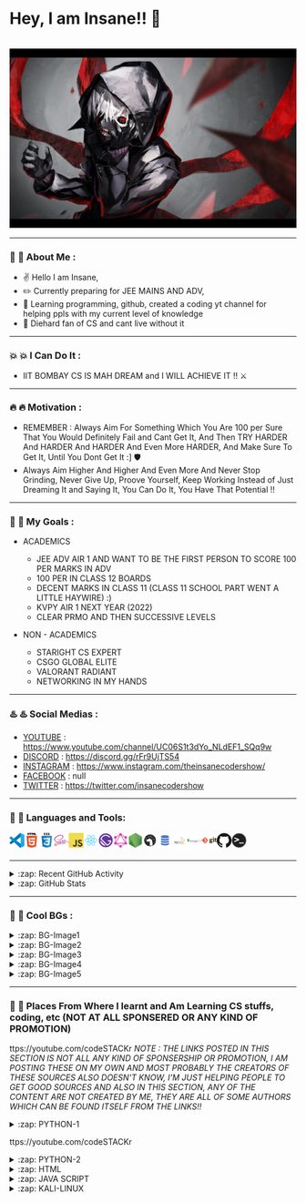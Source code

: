 # Hey, I am Insane!! :wave:	

</br>

<img src="header-image.jpg">
</br>

---

### :metal:	:metal: About Me :
* :v:	         Hello I am Insane,
* :pencil2:	   Currently preparing for JEE MAINS AND ADV,
* :blue_heart:	Learning programming, github, created a coding yt channel for helping ppls with my current level of knowledge 
* :dart:	      Diehard fan of CS and cant live without it


---

### :boom: :boom: I Can Do It :
* IIT BOMBAY CS IS MAH DREAM and I WILL ACHIEVE IT !! :crossed_swords:	

---

### :fire:	:fire:	Motivation :
* REMEMBER : Always Aim For Something Which You Are 100 per Sure That You Would Definitely Fail and Cant Get It, And Then TRY HARDER And HARDER And HARDER And Even More HARDER, And Make Sure To Get It, Until You Dont Get It :] :shield: 
* Always Aim Higher And Higher And Even More And Never Stop Grinding, Never Give Up, Proove Yourself, Keep Working Instead of Just Dreaming It and Saying It, You Can Do It, You   Have That Potential !!

---

### :memo: :memo: My Goals :

* ACADEMICS
  * JEE ADV AIR 1 AND WANT TO BE THE FIRST PERSON TO SCORE 100 PER MARKS IN ADV
  * 100 PER IN CLASS 12 BOARDS
  * DECENT MARKS IN CLASS 11 (CLASS 11 SCHOOL PART WENT A LITTLE HAYWIRE) :)
  * KVPY AIR 1 NEXT YEAR (2022)
  * CLEAR PRMO AND THEN SUCCESSIVE LEVELS

* NON - ACADEMICS
  * STARIGHT CS EXPERT
  * CSGO GLOBAL ELITE  
  * VALORANT RADIANT
  * NETWORKING IN MY HANDS

---

### :hotsprings: :hotsprings: Social Medias :
* [YOUTUBE] : https://www.youtube.com/channel/UC06S1t3dYo_NLdEF1_SQq9w
* [DISCORD] : https://discord.gg/rFr9UjTS54
* [INSTAGRAM] : https://www.instagram.com/theinsanecodershow/
* [FACEBOOK] : null
* [TWITTER] : https://twitter.com/insanecodershow


---

### :scroll:	:scroll:	Languages and Tools:

[<img align="left" alt="Visual Studio Code" width="26px" src="https://raw.githubusercontent.com/github/explore/80688e429a7d4ef2fca1e82350fe8e3517d3494d/topics/visual-studio-code/visual-studio-code.png" />][webdevplaylist]
[<img align="left" alt="HTML5" width="26px" src="https://raw.githubusercontent.com/github/explore/80688e429a7d4ef2fca1e82350fe8e3517d3494d/topics/html/html.png" />][webdevplaylist]
[<img align="left" alt="CSS3" width="26px" src="https://raw.githubusercontent.com/github/explore/80688e429a7d4ef2fca1e82350fe8e3517d3494d/topics/css/css.png" />][cssplaylist]
[<img align="left" alt="Sass" width="26px" src="https://raw.githubusercontent.com/github/explore/80688e429a7d4ef2fca1e82350fe8e3517d3494d/topics/sass/sass.png" />][cssplaylist]
[<img align="left" alt="JavaScript" width="26px" src="https://raw.githubusercontent.com/github/explore/80688e429a7d4ef2fca1e82350fe8e3517d3494d/topics/javascript/javascript.png" />][jsplaylist]
[<img align="left" alt="React" width="26px" src="https://raw.githubusercontent.com/github/explore/80688e429a7d4ef2fca1e82350fe8e3517d3494d/topics/react/react.png" />][reactplaylist]
[<img align="left" alt="Gatsby" width="26px" src="https://raw.githubusercontent.com/github/explore/e94815998e4e0713912fed477a1f346ec04c3da2/topics/gatsby/gatsby.png" />][webdevplaylist]
[<img align="left" alt="GraphQL" width="26px" src="https://raw.githubusercontent.com/github/explore/80688e429a7d4ef2fca1e82350fe8e3517d3494d/topics/graphql/graphql.png" />][webdevplaylist]
[<img align="left" alt="Node.js" width="26px" src="https://raw.githubusercontent.com/github/explore/80688e429a7d4ef2fca1e82350fe8e3517d3494d/topics/nodejs/nodejs.png" />][webdevplaylist]
[<img align="left" alt="Deno" width="26px" src="https://raw.githubusercontent.com/github/explore/361e2821e2dea67711cde99c9c40ed357061cf27/topics/deno/deno.png" />][webdevplaylist]
[<img align="left" alt="SQL" width="26px" src="https://raw.githubusercontent.com/github/explore/80688e429a7d4ef2fca1e82350fe8e3517d3494d/topics/sql/sql.png" />][webdevplaylist]
[<img align="left" alt="MySQL" width="26px" src="https://raw.githubusercontent.com/github/explore/80688e429a7d4ef2fca1e82350fe8e3517d3494d/topics/mysql/mysql.png" />][webdevplaylist]
[<img align="left" alt="MongoDB" width="26px" src="https://raw.githubusercontent.com/github/explore/80688e429a7d4ef2fca1e82350fe8e3517d3494d/topics/mongodb/mongodb.png" />][webdevplaylist]
[<img align="left" alt="Git" width="26px" src="https://raw.githubusercontent.com/github/explore/80688e429a7d4ef2fca1e82350fe8e3517d3494d/topics/git/git.png" />][webdevplaylist]
[<img align="left" alt="GitHub" width="26px" src="https://raw.githubusercontent.com/github/explore/78df643247d429f6cc873026c0622819ad797942/topics/github/github.png" />][webdevplaylist]
[<img align="left" alt="Terminal" width="26px" src="https://raw.githubusercontent.com/github/explore/80688e429a7d4ef2fca1e82350fe8e3517d3494d/topics/terminal/terminal.png" />][webdevplaylist]

</br>
</br>

---

<details>
  <summary>:zap: Recent GitHub Activity</summary>
  
<!--START_SECTION:activity-->
UHMM NOT MUCH TO DISPLAY RN xD
<!--END_SECTION:activity-->

</details>

<details>
  <summary>:zap: GitHub Stats</summary>

<!--   <img align="left" alt="codeSTACKr's GitHub Stats" src="https://github-readme-stats.codestackr.vercel.app/api?username=codeSTACKr&show_icons=true&hide_border=true" /> -->
  [![Anurag's GitHub stats](https://github-readme-stats.vercel.app/api?username=1909INSANE)](https://github.com/anuraghazra/github-readme-stats)


</details>


<!-- ### Stats -->
<!-- [![Anurag's GitHub stats](https://github-readme-stats.vercel.app/api?username=1909INSANE)](https://github.com/anuraghazra/github-readme-stats) -->

---

### :ocean:	:ocean:	Cool BGs :

<details>
  <summary>:zap: BG-Image1</summary>
    <img src="bg-image1.jpg">
</details>

<details>
  <summary>:zap: BG-Image2</summary>
    <img src="bg-image2.jpg">
</details>

<details>
  <summary>:zap: BG-Image3</summary>
    <img src="bg-image3.jpg">
</details>

<details>
  <summary>:zap: BG-Image4</summary>
    <img src="bg-image4.jpg">
</details>

<details>https://twitter.com/insanecodershow
  <summary>:zap: BG-Image5</summary>
    <img src="bg-image5.jpg">
</details>

---

### :satellite:	:satellite:	Places From Where I learnt and Am Learning CS stuffs, coding, etc (NOT AT ALL SPONSERED OR ANY KIND OF PROMOTION)
ttps://youtube.com/codeSTACKr
*NOTE : THE LINKS POSTED IN THIS SECTION IS NOT ALL ANY KIND OF SPONSERSHIP OR PROMOTION, I AM POSTING THESE ON MY OWN AND MOST PROBABLY THE CREATORS OF THESE SOURCES ALSO DOESN'T KNOW, I'M JUST HELPING PEOPLE TO GET GOOD SOURCES AND ALSO IN THIS SECTION, ANY OF THE CONTENT ARE NOT CREATED BY ME, THEY ARE ALL OF SOME AUTHORS WHICH CAN BE FOUND ITSELF FROM THE LINKS!!*

<details>
  <summary>:zap: PYTHON-1</summary>
   Link : https://youtube.com/playlist?list=PLwgFb6VsUj_lQTpQKDtLXKXElQychT_2j </br>
   Content : Python Course </br>
   Platform : YouTube </br>
   Author : Harshit vashisth </br>
   Language : Hindi </br>
   Type : Video Lectures (with assignments, excersices, etc)
   Price : Free
</details>

ttps://youtube.com/codeSTACKr
<details>
  <summary>:zap: PYTHON-2</summary>
   Search (in udemy) : Complete Python Developer in 2021: Zero to Mastery </br>
   Content : Python </br>
   Platform : Udemy </br>
   Author: Andrei Neagoie</br>
   Language : English </br>
   Type : Video Lectures (with assignments, excersices, etc)
   Price : Paid (varies each week or month, however its cheap most of the time)
</details>


<details>
 <summary>:zap: HTML</summary>
   Link : https://youtube.com/playlist?list=PLwgFb6VsUj_mtXvKDupqdWB2JBiek8YPB </br>
   Content : Python Course </br>
   Platform : YouTube </br>
   Author : Harshit vashisth </br>
   Language : Hindi </br>
   Type : Video Lectures (with assignments, excersices, etc)
   Price : Free
</details>

<details>
 <summary>:zap: JAVA SCRIPT</summary>
   Link (part1) : https://youtu.be/chx9Rs41W6g </br>
   Link (part2) : https://youtu.be/Llsq1y-HWs4 </br>
   Content : Python Course </br>
   Platform : YouTube </br>
   Author : Harshit vashisth </br>
   Language : Hindi </br>
   Type : Video Lectures (with assignments, excersices, etc)
   Price : Free
</details>

<details>
  <summary>:zap: KALI-LINUX</summary>
   Link : Will Share </br>
   Content : </br>
   Platform : Official Kali-Linux WebSite --> https://www.kali.org </br>
   Author : Kali-Linux (https://twitter.com/insanecodershowMost Probably)
   Language : English (written docs)
   Type : Written Docs
   Price : Free
</details>


[YOUTUBE]: https://www.youtube.com/channel/UC06S1t3dYo_NLdEF1_SQq9w
[DISCORD]: https://discord.gg/rFr9UjTS54
[INSTAGRAM]: https://www.instagram.com/theinsanecodershow/
[FACEBOOK]: null
[TWITTER]: https://twitter.com/insanecodershow
[website]: https://codeSTACKr.com
[course]: http://vsCodeHero.com
[twitter]: https://twitter.com/codeSTACKr
[youtube]: https://www.youtube.com/channel/UC06S1t3dYo_NLdEF1_SQq9w
[instagram]: https://instagram.com/codeSTACKr
[linkedin]: https://linkedin.com/in/codeSTACKr
[webdevplaylist]: https://www.youtube.com/playlist?list=PLkwxH9e_vrAJ0WbEsFA9W3I1W-g_BTsbt
[jsplaylist]: https://www.youtube.com/playlist?list=PLkwxH9e_vrALRJKu7wfXby3MKeflhTu6B
[cssplaylist]: https://www.youtube.com/playlist?list=PLkwxH9e_vrALSdvZuEh6gqQdmDoDIoqz4
[reactplaylist]: https://www.youtube.com/playlist?list=PLkwxH9e_vrAK4TdffpxKY3QGyHCpxFcQ0
